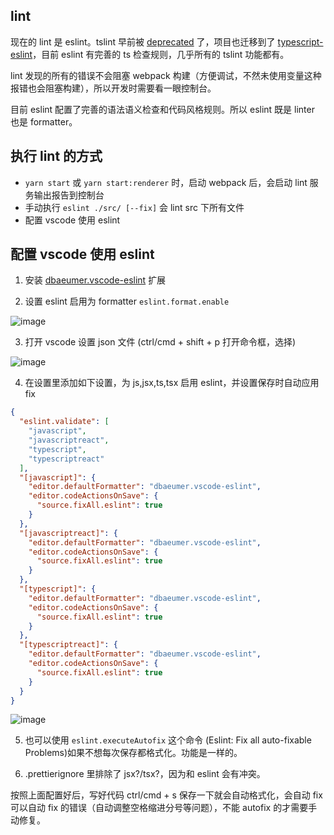 ## lint
现在的 lint 是 eslint。tslint 早前被 [deprecated](https://github.com/palantir/tslint) 了，项目也迁移到了 [typescript-eslint](https://github.com/typescript-eslint/typescript-eslint)，目前 eslint 有完善的 ts 检查规则，几乎所有的 tslint 功能都有。

lint 发现的所有的错误不会阻塞 webpack 构建（方便调试，不然未使用变量这种报错也会阻塞构建），所以开发时需要看一眼控制台。

目前 eslint 配置了完善的语法语义检查和代码风格规则。所以 eslint 既是 linter 也是 formatter。

## 执行 lint 的方式
- `yarn start` 或 `yarn start:renderer` 时，启动 webpack 后，会启动 lint 服务输出报告到控制台
- 手动执行 `eslint ./src/ [--fix]` 会 lint src 下所有文件
- 配置 vscode 使用 eslint

## 配置 vscode 使用 eslint
1. 安装 [dbaeumer.vscode-eslint](https://marketplace.visualstudio.com/items?itemName=dbaeumer.vscode-eslint) 扩展

2. 设置 eslint 启用为 formatter `eslint.format.enable`

![image](https://user-images.githubusercontent.com/2271900/129650672-95e9fe01-a716-4eb4-ab2a-c8a3d49d3fde.png)

3. 打开 vscode 设置 json 文件 (ctrl/cmd + shift + p 打开命令框，选择)

![image](https://user-images.githubusercontent.com/2271900/129650636-ed4c158d-1343-4f3d-9a5e-7a14801c7d9c.png)

4. 在设置里添加如下设置，为 js,jsx,ts,tsx 启用 eslint，并设置保存时自动应用 fix

```json
{
  "eslint.validate": [
    "javascript",
    "javascriptreact",
    "typescript",
    "typescriptreact"
  ],
  "[javascript]": {
    "editor.defaultFormatter": "dbaeumer.vscode-eslint",
    "editor.codeActionsOnSave": {
      "source.fixAll.eslint": true
    }
  },
  "[javascriptreact]": {
    "editor.defaultFormatter": "dbaeumer.vscode-eslint",
    "editor.codeActionsOnSave": {
      "source.fixAll.eslint": true
    }
  },
  "[typescript]": {
    "editor.defaultFormatter": "dbaeumer.vscode-eslint",
    "editor.codeActionsOnSave": {
      "source.fixAll.eslint": true
    }
  },
  "[typescriptreact]": {
    "editor.defaultFormatter": "dbaeumer.vscode-eslint",
    "editor.codeActionsOnSave": {
      "source.fixAll.eslint": true
    }
  }
}
```
![image](https://user-images.githubusercontent.com/2271900/129658873-893df9cb-a277-4757-9ab7-d8b5631cad60.png)

5. 也可以使用 `eslint.executeAutofix` 这个命令 (Eslint: Fix all auto-fixable Problems)如果不想每次保存都格式化。功能是一样的。

6. .prettierignore 里排除了 jsx?/tsx?，因为和 eslint 会有冲突。

按照上面配置好后，写好代码 ctrl/cmd + s 保存一下就会自动格式化，会自动 fix 可以自动 fix 的错误（自动调整空格缩进分号等问题），不能 autofix 的才需要手动修复。
